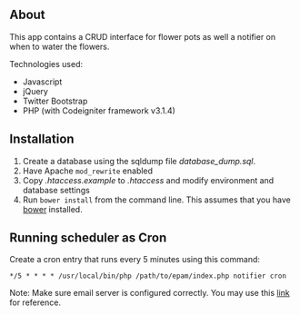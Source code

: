 ## About

This app contains a CRUD interface for flower pots as well a notifier on when to water the flowers.

Technologies used:
* Javascript
* jQuery
* Twitter Bootstrap
* PHP (with Codeigniter framework v3.1.4)

## Installation

1. Create a database using the sqldump file *database_dump.sql*.
2. Have Apache ```mod_rewrite``` enabled
3. Copy *.htaccess.example* to *.htaccess* and modify environment and database settings
4. Run ```bower install``` from the command line. This assumes that you have [bower](https://bower.io/) installed. 

## Running scheduler as Cron

Create a cron entry that runs every 5 minutes using this command:
```
*/5 * * * * /usr/local/bin/php /path/to/epam/index.php notifier cron
```

Note: Make sure email server is configured correctly. You may use this [link](https://codeigniter.com/user_guide/libraries/email.html) for reference.